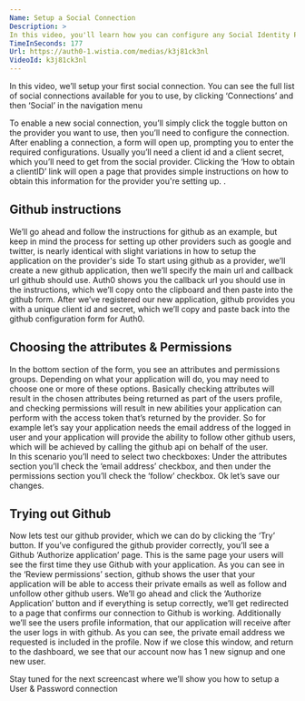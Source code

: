 ```yaml
---
Name: Setup a Social Connection
Description: >
In this video, you'll learn how you can configure any Social Identity Provider with Auth0. 
TimeInSeconds: 177
Url: https://auth0-1.wistia.com/medias/k3j81ck3nl
VideoId: k3j81ck3nl
---
```

In this video, we’ll setup your first social connection.  You can see the full list of social connections available for you to use, by clicking ‘Connections’ and then ‘Social’ in the navigation menu

To enable a new social connection, you’ll simply click the toggle button on the provider you want to use, then you’ll need to configure the connection.  
After enabling a connection, a form will open up, prompting you to enter the required configurations. 
Usually you’ll need a client id and a client secret, which you’ll need to get from the social provider.
Clicking the ‘How to obtain a clientID’ link will open a page that provides simple instructions on how to obtain this information for the provider you're setting up. .

## Github instructions
We’ll go ahead and follow the instructions for github as an example, but keep in mind the process for setting up other providers such as google and twitter, is nearly identical with slight variations in how to setup the application on the provider's side
To start using github as a provider, we’ll create a new github application, then we’ll specify the main url and callback url github should use.  Auth0 shows you the callback url you should use in the instructions, which we’ll copy onto the clipboard and then paste into the github form.
After we’ve registered our new application, github provides you with a unique client id and secret, which we’ll copy and paste back into the github configuration form for Auth0.

## Choosing the attributes & Permissions
In the bottom section of the form, you see an attributes and permissions groups.
Depending on what your application will do, you may need to choose one or more of these options.
Basically checking attributes will result in the chosen attributes being returned as part of the users profile, and checking permissions will result in new abilities your application can perform with the access token that’s returned by the provider. 
So for example let’s say your application needs the email address of the logged in user and your application will provide the ability to follow other github users, which will be achieved by calling the github api on behalf of the user.  
In this scenario you’ll need to select two checkboxes:
Under the attributes section you’ll check the ‘email address’ checkbox, and then under the permissions section you’ll check the ‘follow’ checkbox. 
Ok let’s save our changes.

## Trying out Github
Now lets test our github provider, which we can do by clicking the ‘Try’ button.
If you’ve configured the github provider correctly, you’ll see a Github ‘Authorize application’ page.  This is the same page your users will see the first time they use Github with your application.
As you can see in the ‘Review permissions’ section, github shows the user that your application will be able to access their private emails as well as follow and unfollow other github users. 
We’ll go ahead and click the ‘Authorize Application’ button and if everything is setup correctly, we’ll get redirected to a page that confirms our connection to Github is working.  Additionally we’ll see the users profile information, that our application will receive after the user logs in with github.  As you can see, the private email address we requested is included in the profile.
Now if we close this window, and return to the dashboard, we see that our account now has 1 new signup and one new user.


Stay tuned for the next screencast where we’ll show you how to setup a User & Password connection 



